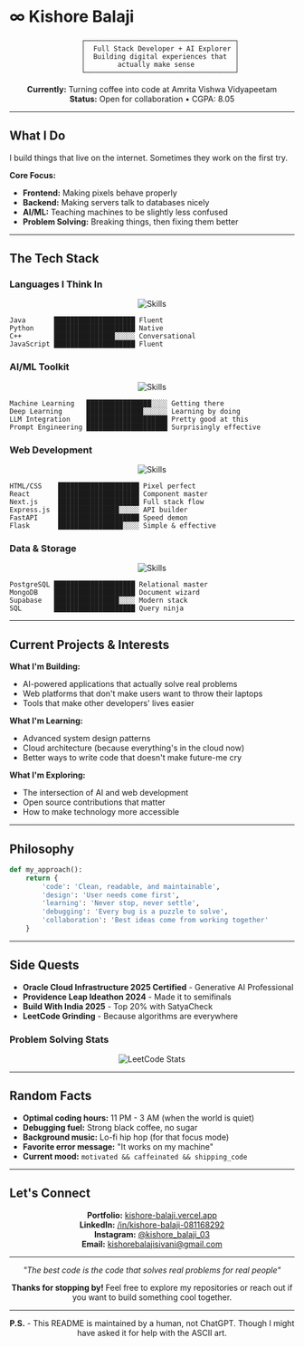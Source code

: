 # ∞ Kishore Balaji

<div align="center">

```
    ┌─────────────────────────────────────┐
    │  Full Stack Developer + AI Explorer │
    │  Building digital experiences that  │
    │        actually make sense          │
    └─────────────────────────────────────┘
```

**Currently:** Turning coffee into code at Amrita Vishwa Vidyapeetam  
**Status:** Open for collaboration • CGPA: 8.05

</div>

---

## What I Do

I build things that live on the internet. Sometimes they work on the first try.

**Core Focus:**
- **Frontend:** Making pixels behave properly
- **Backend:** Making servers talk to databases nicely  
- **AI/ML:** Teaching machines to be slightly less confused
- **Problem Solving:** Breaking things, then fixing them better

---

## The Tech Stack

### Languages I Think In
<div align="center">

![Skills](https://go-skill-icons.vercel.app/api/icons?i=java,python,cpp,javascript&theme=dark)

</div>

```
Java       ████████████████████ Fluent
Python     ████████████████████ Native  
C++        ███████████████░░░░░ Conversational
JavaScript ████████████████████ Fluent
```

### AI/ML Toolkit
<div align="center">

![Skills](https://go-skill-icons.vercel.app/api/icons?i=tensorflow,pytorch,numpy,pandas&theme=dark)

</div>

```
Machine Learning   ████████████████░░░░ Getting there
Deep Learning      ██████████████░░░░░░ Learning by doing
LLM Integration    ████████████████████ Pretty good at this
Prompt Engineering ████████████████████ Surprisingly effective
```

### Web Development
<div align="center">

![Skills](https://go-skill-icons.vercel.app/api/icons?i=html,css,react,next,express,flask,fastapi&theme=dark)

</div>

```
HTML/CSS    ████████████████████ Pixel perfect
React       ████████████████████ Component master
Next.js     ████████████████████ Full stack flow
Express.js  ███████████████░░░░░ API builder
FastAPI     ████████████████████ Speed demon
Flask       ████████████████░░░░ Simple & effective
```

### Data & Storage
<div align="center">

![Skills](https://go-skill-icons.vercel.app/api/icons?i=postgresql,mongodb,supabase&theme=dark)

</div>

```
PostgreSQL ████████████████████ Relational master
MongoDB    ████████████████████ Document wizard
Supabase   ████████████████░░░░ Modern stack
SQL        ████████████████████ Query ninja
```

---

## Current Projects & Interests

**What I'm Building:**
- AI-powered applications that actually solve real problems
- Web platforms that don't make users want to throw their laptops
- Tools that make other developers' lives easier

**What I'm Learning:**
- Advanced system design patterns
- Cloud architecture (because everything's in the cloud now)
- Better ways to write code that doesn't make future-me cry

**What I'm Exploring:**
- The intersection of AI and web development
- Open source contributions that matter
- How to make technology more accessible

---

## Philosophy

```python
def my_approach():
    return {
        'code': 'Clean, readable, and maintainable',
        'design': 'User needs come first',
        'learning': 'Never stop, never settle', 
        'debugging': 'Every bug is a puzzle to solve',
        'collaboration': 'Best ideas come from working together'
    }
```

---

## Side Quests

- **Oracle Cloud Infrastructure 2025 Certified** - Generative AI Professional
- **Providence Leap Ideathon 2024** - Made it to semifinals  
- **Build With India 2025** - Top 20% with SatyaCheck
- **LeetCode Grinding** - Because algorithms are everywhere

### Problem Solving Stats
<div align="center">
  <img src="https://leetcard.jacoblin.cool/kishore_balaji_03?theme=dark&font=source_code_pro" alt="LeetCode Stats" />
</div>

---

## Random Facts

- **Optimal coding hours:** 11 PM - 3 AM (when the world is quiet)
- **Debugging fuel:** Strong black coffee, no sugar
- **Background music:** Lo-fi hip hop (for that focus mode)
- **Favorite error message:** "It works on my machine" 
- **Current mood:** `motivated && caffeinated && shipping_code`

---

## Let's Connect

<div align="center">

**Portfolio:** [kishore-balaji.vercel.app](https://kishore-balaji.vercel.app/)  
**LinkedIn:** [/in/kishore-balaji-081168292](https://www.linkedin.com/in/kishore-balaji-081168292)  
**Instagram:** [@kishore_balaji_03](https://www.instagram.com/kishore_balaji_03)  
**Email:** kishorebalajisivani@gmail.com

</div>

---

<div align="center">

*"The best code is the code that solves real problems for real people"*

**Thanks for stopping by!** Feel free to explore my repositories or reach out if you want to build something cool together.

---

**P.S.** - This README is maintained by a human, not ChatGPT. Though I might have asked it for help with the ASCII art.

</div>
